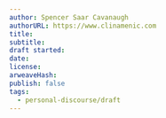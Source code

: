 ```yaml
---
author: Spencer Saar Cavanaugh
authorURL: https://www.clinamenic.com
title:
subtitle:
draft started:
date:
license:
arweaveHash:
publish: false
tags:
  - personal-discourse/draft
---
```

